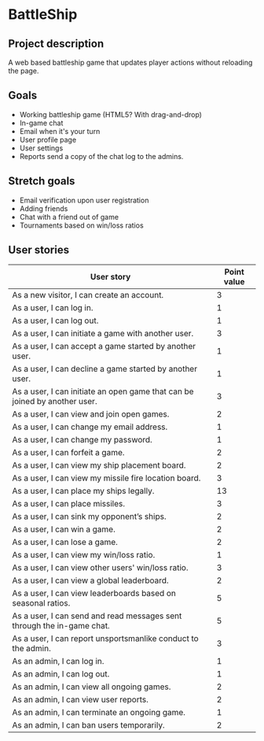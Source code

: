 # BattleShip

## Project description
A web based battleship game that updates player actions without reloading the page.
 
## Goals
- Working battleship game (HTML5? With drag-and-drop)
- In-game chat
- Email when it's your turn
- User profile page
- User settings
- Reports send a copy of the chat log to the admins.
 
## Stretch goals
- Email verification upon user registration
- Adding friends
- Chat with a friend out of game
- Tournaments based on win/loss ratios
 
## User stories
|User story| Point value|
|----------|------------|
|As a new visitor, I can create an account.|3|
|As a user, I can log in.|1|
|As a user, I can log out.|1|
|As a user, I can initiate a game with another user.|3|
|As a user, I can accept a game started by another user.|1|
|As a user, I can decline a game started by another user.|1|
|As a user, I can initiate an open game that can be joined by another user.|3|
|As a user, I can view and join open games.|2
|As a user, I can change my email address.|1
|As a user, I can change my password.|1
|As a user, I can forfeit a game.|2
|As a user, I can view my ship placement board.|2
|As a user, I can view my missile fire location board.|3
|As a user, I can place my ships legally.|13
|As a user, I can place missiles.|3
|As a user, I can sink my opponent’s ships.|2
|As a user, I can win a game.|2
|As a user, I can lose a game.|2
|As a user, I can view my win/loss ratio.|1
|As a user, I can view other users' win/loss ratio.|3
|As a user, I can view a global leaderboard.|2
|As a user, I can view leaderboards based on seasonal ratios.|5
|As a user, I can send and read messages sent through the in-game chat.|5
|As a user, I can report unsportsmanlike conduct to the admin.|3
|As an admin, I can log in.|1
|As an admin, I can log out.|1
|As an admin, I can view all ongoing games.|2
|As an admin, I can view user reports.|2
|As an admin, I can terminate an ongoing game.|1|
|As an admin, I can ban users temporarily.|2|
 

